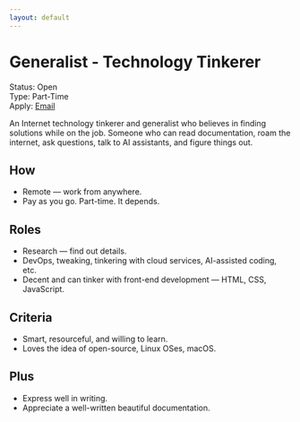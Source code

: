 ```yaml
---
layout: default
---
```


# Generalist - Technology Tinkerer

Status: Open\
Type: Part-Time\
Apply: [Email](mailto:jobs@oinam.com?subject=Technology&nbsp;Generalist)

An Internet technology tinkerer and generalist who believes in finding solutions while on the job. Someone who can read documentation, roam the internet, ask questions, talk to AI assistants, and figure things out.

## How

- Remote — work from anywhere.
- Pay as you go. Part-time. It depends.

## Roles

- Research — find out details.
- DevOps, tweaking, tinkering with cloud services, AI-assisted coding, etc.
- Decent and can tinker with front-end development — HTML, CSS, JavaScript.

## Criteria

- Smart, resourceful, and willing to learn.
- Loves the idea of open-source, Linux OSes, macOS.

## Plus

- Express well in writing.
- Appreciate a well-written beautiful documentation.